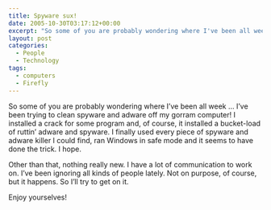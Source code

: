 ```yaml
---
title: Spyware sux!
date: 2005-10-30T03:17:12+00:00
excerpt: "So some of you are probably wondering where I've been all week ... I've been trying to clean spyware and adware off my"
layout: post
categories:
  - People
  - Technology
tags:
  - computers
  - Firefly
---
```

So some of you are probably wondering where I&#8217;ve been all week &#8230; I&#8217;ve been trying to clean spyware and adware off my gorram computer! I installed a crack for some program and, of course, it installed a bucket-load of ruttin&#8217; adware and spyware. I finally used every piece of spyware and adware killer I could find, ran Windows in safe mode and it seems to have done the trick. I hope.

Other than that, nothing really new. I have a lot of communication to work on. I&#8217;ve been ignoring all kinds of people lately. Not on purpose, of course, but it happens. So I&#8217;ll try to get on it.

Enjoy yourselves!